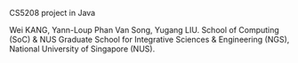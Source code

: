 CS5208 project in Java

Wei KANG, Yann-Loup Phan Van Song, Yugang LIU.
School of Computing (SoC) &
NUS Graduate School for Integrative Sciences & Engineering (NGS),
National University of Singapore (NUS).